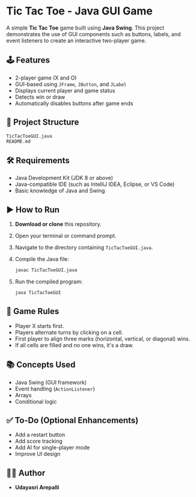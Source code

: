 # Tic Tac Toe - Java GUI Game

A simple **Tic Tac Toe** game built using **Java Swing**. This project demonstrates the use of GUI components such as buttons, labels, and event listeners to create an interactive two-player game.

## 🕹️ Features

- 2-player game (X and O)
- GUI-based using `JFrame`, `JButton`, and `JLabel`
- Displays current player and game status
- Detects win or draw
- Automatically disables buttons after game ends

## 📁 Project Structure

```
TicTacToeGUI.java
README.md
```

## 🛠️ Requirements

- Java Development Kit (JDK 8 or above)
- Java-compatible IDE (such as IntelliJ IDEA, Eclipse, or VS Code)
- Basic knowledge of Java and Swing

## ▶️ How to Run

1. **Download or clone** this repository.
2. Open your terminal or command prompt.
3. Navigate to the directory containing `TicTacToeGUI.java`.
4. Compile the Java file:

   ```bash
   javac TicTacToeGUI.java
   ```

5. Run the compiled program:

   ```bash
   java TicTacToeGUI
   ```

## 🧠 Game Rules

- Player X starts first.
- Players alternate turns by clicking on a cell.
- First player to align three marks (horizontal, vertical, or diagonal) wins.
- If all cells are filled and no one wins, it's a draw.



## 📚 Concepts Used

- Java Swing (GUI framework)
- Event handling (`ActionListener`)
- Arrays
- Conditional logic

## ✅ To-Do (Optional Enhancements)

- Add a restart button
- Add score tracking
- Add AI for single-player mode
- Improve UI design

## 👨‍💻 Author

- **Udayasri Arepalli**

